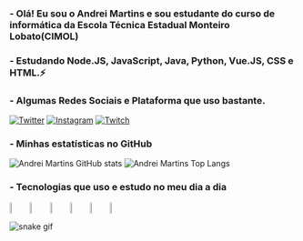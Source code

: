 ### - Olá! Eu sou o Andrei Martins e sou estudante do curso de informática da Escola Técnica Estadual Monteiro Lobato(CIMOL)
### - Estudando Node.JS, JavaScript, Java, Python, Vue.JS, CSS e HTML.⚡

### - Algumas Redes Sociais e Plataforma que uso bastante.
[![Twitter](https://img.shields.io/badge/Twitter-1DA1F2?style=for-the-badge&logo=twitter&logoColor=white)](https://twitter.com/AndreiElia444)
[![Instagram](https://img.shields.io/badge/Instagram-E4405F?style=for-the-badge&logo=instagram&logoColor=white)](https://instagram.com/andrei_coelho_?igshid=MzNlNGNkZWQ4Mg==)
[![Twitch](https://img.shields.io/badge/Twitch-9146FF?style=for-the-badge&logo=twitch&logoColor=white)](https://www.twitch.tv/andrei_emc)

### - Minhas estatísticas no GitHub

![Andrei Martins GitHub stats](https://github-readme-stats.vercel.app/api?username=AndreiMartinsCoelho&show_icons=true&theme=radical&layout=demo)
![Andrei Martins Top Langs](https://github-readme-stats.vercel.app/api/top-langs/?username=AndreiMartinsCoelho&layout=compact&show_icons=true&theme=radical)

### - Tecnologias que uso e estudo no meu dia a dia
<div style="display:flex">
    <img align="center" width="7%" src="https://cdn.jsdelivr.net/gh/devicons/devicon/icons/css3/css3-original.svg" />    
    <img align="center" width="7%" src="https://cdn.jsdelivr.net/gh/devicons/devicon/icons/html5/html5-original.svg" />   
    <img align="center" width="7%" src="https://cdn.jsdelivr.net/gh/devicons/devicon/icons/javascript/javascript-original.svg" />    
    <img align="center" width="7%" src="https://cdn.jsdelivr.net/gh/devicons/devicon/icons/java/java-original.svg" />   
    <img align="center" width="7%" src="https://cdn.jsdelivr.net/gh/devicons/devicon/icons/nodejs/nodejs-original.svg" />
    <img align="center" width="7%" src="https://cdn.jsdelivr.net/gh/devicons/devicon/icons/vuejs/vuejs-original.svg" />
</div>

![snake gif](https://github.com/vinikrummenauer/vinikrummenauer/blob/output/github-contribution-grid-snake.svg)
